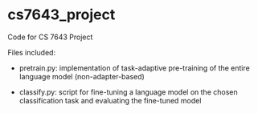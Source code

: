# cs7643_project
Code for CS 7643 Project

Files included:

- pretrain.py: implementation of task-adaptive pre-training of the entire language model (non-adapter-based)

- classify.py: script for fine-tuning a language model on the chosen classification task and evaluating the fine-tuned model